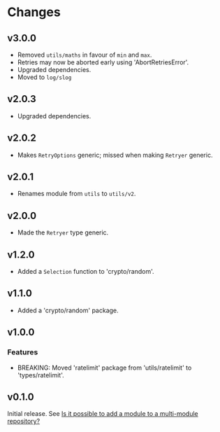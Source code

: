 # Changes

## v3.0.0

- Removed `utils/maths` in favour of `min` and `max`.
- Retries may now be aborted early using 'AbortRetriesError'.
- Upgraded dependencies.
- Moved to `log/slog`

## v2.0.3

- Upgraded dependencies.

## v2.0.2

- Makes `RetryOptions` generic; missed when making `Retryer` generic.

## v2.0.1

- Renames module from `utils` to `utils/v2`.

## v2.0.0

- Made the `Retryer` type generic.

## v1.2.0

- Added a `Selection` function to 'crypto/random'.

## v1.1.0

- Added a 'crypto/random' package.

## v1.0.0

### Features

- BREAKING: Moved 'ratelimit' package from 'utils/ratelimit' to
  'types/ratelimit'.

## v0.1.0

Initial release. See [Is it possible to add a module to a multi-module
repository?](https://github.com/golang/go/wiki/Modules#is-it-possible-to-add-a-module-to-a-multi-module-repository.)
